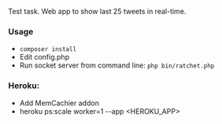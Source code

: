 Test task. Web app to show last 25 tweets in real-time.

### Usage
- ` composer install `
- Edit config.php
- Run socket server from command line: ` php bin/ratchet.php `

### Heroku:
- Add MemCachier addon
- heroku ps:scale worker=1 --app <HEROKU_APP>

